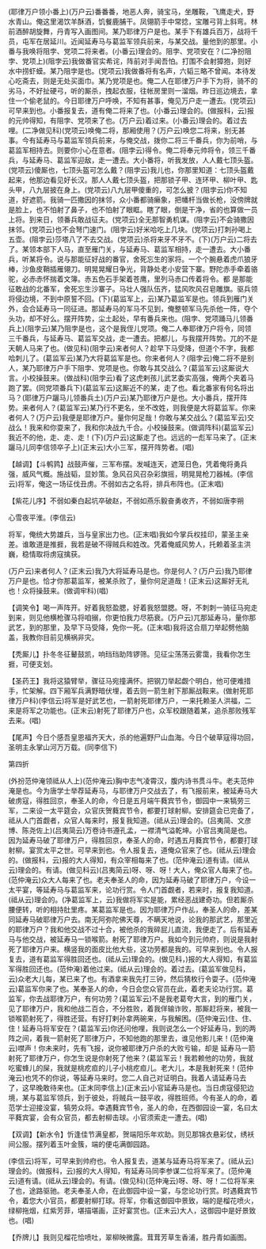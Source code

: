 <!-- { "loadSidebar": true } -->
(耶律万户领小番上)(万户云)番番番，地恶人奔，骑宝马，坐雕鞍，飞鹰走犬，野水青山。俺这里渴饮羊酥酒，饥餐鹿脯干。凤翎箭手中常捻，宝雕弓背上斜弯。林前酒醉胡旋舞，丹青写入画图间。某乃耶律万户是也。某手下有雄兵百万，战将千员，屯军在居延川。近闻延寿马与葛监军领兵前来，与某交战。量他到的那里。小番与我唤将阻孛、党项二将来者。(小番云)理会的。阻孛、党项安在？(二净扮阻孛、党项上)(阻孛云)我做番官实希诧，阵前对手闻吾怕。打围不会射獐狍，则好水中捞虾蟆。某乃阻孛是也。(党项云)我做番将有名声，六韬三略不曾闻。本待发心吃斋去，则是无处买面巾。某乃党项是也。俺二人在耶律万户手下为将，骑不的劣马，不好扯硬弓，听的厮杀，拽起衣服，往帐房里则一溜烟。昨日巡边境去，拿住一个偷老鼠的。今日耶律万户呼唤，不知有甚事，俺见万户走一遭去。(党项云)可早来到也。小番报复去，道有俺二将来了也。(小番云)理会的。(做报科，云)报的元帅得知，有阻孛、党项来了也。(万户云)着过来。(小番云)理会的。着过去哩。(二净做见科)(党项云)唤俺二将，那厢使用？(万户云)唤您二将来，别无甚事。今有延寿马与葛监军领兵前来，与俺交战，拨你二将三千番兵，你为前哨，与葛监军相持去。则要你小心在意者。(阻孛云)得令。俺二将奉元帅将令，领三千番兵，与延寿马、葛监军迎敌，走一遭去。大小番将，听我发放，人人戴七顶头盔。(党项云)傻厮也，七顶头盔可怎么戴？(阻孛云)我儿也，你那里知道：七顶头盔戴起来，他那边看见好长汉。那人人戴七顶头盔，把那锁子甲、连环甲、柳叶甲、匙头甲，八九层披在身上。(党项云)八九层甲傻重的，可怎么披？(阻孛云)你不知道，好遮箭。我骑一匹撒因的抹邻，众小番都骑癞象，把幡杆当做长枪，没傍牌就是脸上，也不怕射了鼻子，也不怕射了眼眶。瞎了眼，倒是干净，省的也算做一员上将。到来日，领番兵敢战征夫。(党项云)全无那智勇机谋。(阻孛云)不会骑撒因抹邻。(党项云)也不会弩门速门。(阻孛云)好米哈吃上几块。(党项云)打刺孙喝上五壶。(阻孛云)莎塔八了不去交战。(党项云)杀将来牙不牙不。(下)(万户云)二将去了。某领本部下人马，直至雁门关，与延寿马、葛监军相持，走一遭去。大小番兵，听某将令。说与那能征好战的番官，舍死忘生的家将。一个个腕悬着虎爪狼牙棒，沙鱼皮鞘插雁翎刀。明晃晃耀日争光，背静处老小安营下寨。野陀赤手牵着骆驼，必赤赤怀揣着文簿。赤五色石手架着苍鹰，里列马赤口传着将令。都
是那能征敢战的北番军，舍死忘生沙寨子。马壮人强队伍齐，猛风吹风召皂雕旗。驱兵领将侵边境，不到中原誓不回。(下)(葛监军上，云)某乃葛监军是也。领兵到雁门关外，会合延寿马一同征进。那延寿马的军马不见到，俺整顿军马先杀他一阵，夺个头功，却不好么。摆开阵势，尘土起处，早有番兵来也。(阻孛、党项踊马儿领番兵上)(阻孛云)某乃阻孛是也，这个是我侄儿党项。俺二人奉耶律万户将令，同领三千番兵，与延寿马、葛监军交战，走一遭去。把都儿，与我摆开阵势。兀的不是天朝人马来了也。(做见科)(阻孛云)来者何人？趁早下马受降，但道个不字，我都哈刺儿了。(葛监军云)某乃大将葛监军是也。你来者何人？(阻孛云)俺二将不是别人，某乃耶律万户手下阻孛、党项是也。你敢与其交战么？(葛监军云)这厮说大言。小校操鼓来。(做战科)(阻孛云)看了这虎剌孩儿武艺委实高强，俺两个夹着马跑了罢。(同党项番兵下)(葛监军云)这厮近不的某，走了也。看北番家有何名将出马？(耶律万户躧马儿领番兵土)(万户云)某乃耶律万户是也。大小番兵，摆开阵势。来者何人？(葛监军云)某乃行不更名，坐不改姓，则我便是大将葛监军。你来者何人？(万户云)我便是耶律万户。量你何足哉！你敢与某交战么？(葛监军云)交战么！我来和你耍来了，我和你决战九千合。小校操鼓来。(做调阵科)(葛监军云)我近不的他，走、走、走！(下)(万户云)这厮走了也。远远的一彪军马来了。(正末躧马儿同李信领卒子上)(正末云)大小三军，摆开阵势者。(唱)

【越调】【斗鹌鹑】战鼓声催，三军布摆。发喊连天，遮笼日色，凭着俺将勇兵强，威风气概。施战韬，显妙策。急风召风召杂彩旗摇，明晃晃枪刀器械。(李信云)将军，俺这一场征伐丑虏。不弱如古之名将，排兵布阵也。(正末唱)

【紫花儿序】不弱如秦白起坑卒破赵，不弱如燕乐毅奋勇收齐，不弱如唐李朔

心雪夜平淮。(李信云)

将军，俺统大势雄兵，当与皇家出力也。(正末唱)我如今掌兵权挂印，蒙圣主亲差。谁敢道是推捱，我若是破不得贼兵和姓改。凭着俺威风势人，托赖着圣主洪巍，稳情取将虏寇擒获。

(万户云)来者何人？(正末云)我乃大将延寿马是也。你是何人？(万户云)我乃耶律万户是也。恰才你那葛监军，被某杀败了，量你何足道哉！(正末云)这厮好无礼也！众将操鼓来。(做调牢科)(唱)

【调笑令】喝一声阵开。好着我怒盈腮，好着我怒盟腮。呀，不刺刺一骑征马宛走到来，则见他横枪骤马将咱搦，你更怕我力尽筋衰。(万户云)兀那延寿马，量你那武艺，到的那里，及早下马受降，免你一死。(正末唱)我将这合扇刀举起劈他脑盖，我教你目前见横祸非灾。

【秃厮儿】扑冬冬征鼙鼓凯，响珰珰助阵锣筛。见征尘荡荡云雾霭，我看你怎生捱，可便支划。

【圣药王】我将这猿臂举，骤征马宛撞满怀。把钢刀举起觑个明白，他可便难措手，忙架解。四下厢军兵满野暗伏埋，着去则一箭生射下那厮战鞍来。(做射死耶律万户科)(李信云)将军是好武艺也，一箭射死耶律万户，一来托赖圣人洪福，二来是将军之功能也。(正末云)射死了耶律万户也，众军校跟随着某，追杀那败残军去来。(唱)

【尾声】今日个感吾皇恩福齐天大，杀的他遍野尸山血海。今日个破草寇得功回，圣明主永掌山河万万载。(同李信下)

第四折

(外扮范仲淹领祗从人上)(范仲淹云)胸中志气凌霄汉，腹内诗书贯斗牛。老夫范仲淹是也。今为唐学士举荐延寿马，与耶律万户交战去了，有飞报前来，被延寿马大破虏寇，得胜回京，奉圣人的命，今日是五月端午蕤宾节令，御园中一来犒劳三军，二来设一太平筵会，众官庆贺蕤宾节令，都要打球射柳。安排筵会已完备了，祗从人门首觑者，众官人每来时，报复我知道。(祗从云)理会的。(吕夷简、文彦博、陈尧佐上)(吕夷简云)万卷诗书遵孔孟，一襟清气溢乾坤。小官吕夷简是也。因为延寿马破了耶律万户，得胜回京，奉圣人的命，时遇五月蕤宾节令，都要打球射柳。宴赏太平之世。可早来到也。令人报复去，道俺众官来了也。(祗从云)理会的。(做报科，云)报的大人得知，有众宰相每来了也。(范仲淹云)道有请。(祗从云)理会的。有请。(做见科云)(吕夷简云)呀、呀、呀！大人，俺众官人每来了也。(范仲淹云)众大人每来了也。老夫奉圣人的命，因为延寿马破了耶律万户，今设一太平宴，等延寿马与葛监军来，论功行赏。令人门首觑者，若来时，报复我知道。(祗从云)理会的。(净葛监军上，云)我做将军实是能，累经恶战建奇功。但若厮杀腰便转，听的相持肚里疼。某葛监军是也。因为耶律万户作乩，奉圣人的命，差某同延寿马破耶律万户去。南无阿弥陀佛天尊，不瞒天地说，论我的那武艺，那里近的耶律万户？我和他交战不过十合，被他杀的我碎屁儿直流，我便走了。后有延寿马与他交战，被延寿马一锁喉箭。射死了耶律万户。我如今到元帅府，则说是我射死了耶律万户来。横竖我的面皮比他大些，这功劳都是我的。可早来到也。令人报复去，道有葛监军得胜回还也。(祗从云)理会的。(做见科，)报的大人得知，有葛监军得胜回还也。(范仲淹)着他过来。(祗从云)理会的。着过去。(葛监军做见科，云)众老大儿每，某已来了也。有酒拿来我先打三钟，然后猜枚行令耍子。(范仲淹云)葛监军你来了也。某奉圣人的命，今日会您众官员在此，着老夫论功行赏。葛监军，你去战耶律万户，有何功劳？(葛监军云)不是我老葛夸大言，到的雁门关，见了耶律万户，我和他战二百合，不分胜败，着我佯输诈败，那厮赶将来，被我一锁喉箭射死了，得胜还营。有好打剌孙拿两碗来，与我解困。(范仲淹云)住、住、住！延寿马将军安在？(葛监军云)你还问他哩，我则说怎么一个好延寿马，到的两阵之间，着我一箭射死了耶律万户，不知他跑的那里去，谁见他影儿来！(范仲淹云)噤声！你未来时，先有飞报，说你被耶律万户杀的大败亏输，却是
延寿马一箭射死了耶律万户，你怎生说是你射死了他来？(葛监军云！我若赖他的功劳，我就吃蜜蜂儿的屎，我就是桃疙疸的儿子小桃疙疸儿。老大儿，本是我射死来！(范仲淹云)也凭不的你说，等延寿马来时。您二人自己对证明白。我着人请延寿马去了，这早晚敢待来也。(正末同李信上)(正末云)小官延寿马是也。当日虏寇侵犯边境，某与葛监军领兵，到于彼处，将贼兵一鼓平收，得胜班师。今有圣人的命，着范学士迎接没宴，犒劳众将。幸遇蕤宾节令，圣人的命，在西御园设一宴，名曰太平蕤宾宴，会有众官员，都去射柳击球。小官须索走一遭去。(唱)

【双调】【新水令】忻逢佳节满皇都，贺端阳乐年欢助。则见那锦衣悬彩仗，绣袄间公服。摆列着玉叶金簇，端的便屯满御园路。

(李信云)将军，可早来到帅府也。令人报复去，道某与延寿马将军来了。(祗从云)理会的。(做报科，云)报的大人得知，有延寿马同李参谋二位将军来了。(范仲淹云)道有请。(祗从云)理会的。有请。(做见科)(范仲淹云)呀、呀、呀！二位将军来了也，途路驱驰。老夫奉圣人命，在此御园中设一宴，与您论功行赏。时遇蕤宾节令，着您大小官员，都要射柳打球。将军，你看这御园中景致，端的是榴花喷火，绿柳拖烟，红紫芳菲，堪描堪画，正好宴赏也。(正末云)大人，这御园中是好景致也。(唱)

【乔牌儿】我则见榴花恰喷吐，翠柳映微露。茸茸芳草生香浦，胜丹青如画图。

